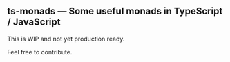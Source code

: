ts-monads — Some useful monads in TypeScript / JavaScript
---

This is WIP and not yet production ready.

Feel free to contribute.
